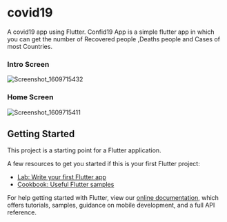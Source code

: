 # covid19

A covid19 app using Flutter.
Confid19 App is a simple flutter app in which you can get the number of Recovered people ,Deaths people and Cases of most Countries.

### **Intro Screen**
![Screenshot_1609715432](https://user-images.githubusercontent.com/62261376/103491126-c2936f80-4e29-11eb-89c6-902af0e043a6.png)
### **Home Screen**
![Screenshot_1609715411](https://user-images.githubusercontent.com/62261376/103491147-f5d5fe80-4e29-11eb-8439-d8b1aed6af50.png)


## Getting Started

This project is a starting point for a Flutter application.

A few resources to get you started if this is your first Flutter project:

- [Lab: Write your first Flutter app](https://flutter.dev/docs/get-started/codelab)
- [Cookbook: Useful Flutter samples](https://flutter.dev/docs/cookbook)

For help getting started with Flutter, view our
[online documentation](https://flutter.dev/docs), which offers tutorials,
samples, guidance on mobile development, and a full API reference.
